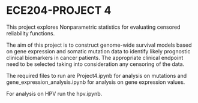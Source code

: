 # ECE204-PROJECT 4

This project explores Nonparametric statistics for evaluating censored reliability functions. 

The aim of this project is to construct genome-wide survival models based on gene expression and somatic mutation data to identify likely prognostic clinical biomarkers in cancer patients. The 
appropriate clinical endpoint need to be selected taking into consideration any censoring of the data. 

The required files to run are Project4.ipynb for analysis on mutations and gene_expression_analysis.ipynb for analysis on gene expression values.

For analysis on HPV run the hpv.ipynb.
